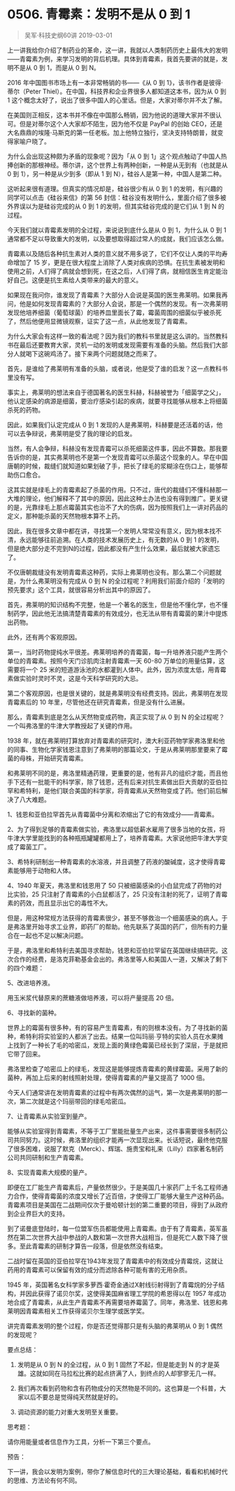 # 0506. 青霉素：发明不是从 0 到 1
> 吴军·科技史纲60讲
2019-03-01

上一讲我给你介绍了制药业的革命，这一讲，我就以人类制药历史上最伟大的发明——青霉素为例，来学习发明的背后机理。具体到青霉素，我首先要讲的就是，发明不是从 0 到 1，而是从 0 到 N。

2016 年中国图书市场上有一本非常畅销的书——《从 0 到 1》，该书作者是彼得·蒂尔（Peter Thiel）。在中国，科技界和企业界很多人都知道这本书，因为从 0 到 1 这个概念太好了，说出了很多中国人的心里话。但是，大家对蒂尔并不太了解。

在美国则正相反，这本书并不像在中国那么畅销，因为他说的道理大家并不很认可。但是对蒂尔这个人大家却不陌生，因为他不仅是 PayPal 的创始 CEO，还是大名鼎鼎的埃隆·马斯克的第一任老板。加上他特立独行，坚决支持特朗普，就变得家喻户晓了。

为什么会出现这种颇为矛盾的现象呢？因为「从 0 到 1」这个观点触动了中国人热捧创新的那根神经。蒂尔讲，这个世界上有两种创新，一种是从无到有（也就是从 0 到 1），另一种是从少到多（即从 1 到 N），硅谷人是第一种，中国人是第二种。

这听起来很有道理。但真实的情况却是，硅谷很少有从 0 到 1 的发明，有兴趣的同学可以点击《硅谷来信》的第 56 封信：硅谷没有发明什么，里面介绍了很多被外界误以为是硅谷完成的从 0 到 1 的发明，但其实硅谷完成的是它们从 1 到 N 的过程。

今天我们就以青霉素发明的全过程，来说说到底什么是从 0 到 1，为什么从 0 到 1 通常都不足以导致重大的发明，以及要想取得超过常人的成就，我们应该怎么做。

青霉素以及随后各种抗生素对人类的意义就不用多说了，它们不仅让人类的平均寿命增加了 15 岁，更是在很大程度上消除了人类对疾病的恐惧。在抗生素被发明和使用之前，人们得了病就会想到死，在这之后，人们得了病，就相信医生肯定能治好自己。这便是抗生素给人类带来的最大的意义。

如果现在我问你，谁发现了青霉素？大部分人会说是英国的医生弗莱明。如果我再问，他是如何发现青霉素的？大部分人会说，那是一个偶然的发现。有一次弗莱明发现他培养细菌（葡萄球菌）的培养皿里面长了霉，霉菌周围的细菌似乎被杀死了，然后他便用显微镜观察，证实了这一点，从此他发现了青霉素。

为什么大家会有这样一致的看法呢？因为我们的教科书里就是这么讲的。当然教科书在最后还要教育大家，灵机一动的发明或发现需要有准备的头脑。然后我们大部分人就喝下这碗鸡汤了。接下来两个问题就随之而来了。

首先，是谁给了弗莱明有准备的头脑，或者说，他是受了谁的启发？这一点教科书里没有写。

事实上，弗莱明的想法来自于德国著名的医生科赫，科赫被誉为「细菌学之父」，他认定感染的病源是细菌，要治疗感染引起的疾病，就要寻找能够从根本上将细菌杀死的药物。

因此，如果我们认定完成从 0 到 1 发现的人是弗莱明，科赫要是还活着的话，他可以去争辩说，弗莱明是受了我的理论的启发。

当然，有人会争辩，科赫没有发现青霉可以杀死细菌这件事，因此不算数。那我要告诉你的是，其实弗莱明也不是第一个发现青霉可以杀菌这个现象的人。早在中国唐朝的时候，裁缝们就知道如果划破了手，把长了绿毛的浆糊涂在伤口上，能够帮助伤口愈合。

这其实就是绿毛上的青霉素起了杀菌的作用。只不过，唐代的裁缝们不懂科赫那一大堆的理论，他们解释不了其中的原因，因此这种土办法也没有得到推广。更关键的是，光靠绿毛上那点霉菌其实也治不了大的伤病，因为按照我们上一讲对药品的定义，那种能杀菌的天然物根本算不上药。

因此，我在很多文章中都在讲，寻找第一个发明人常常没有意义，因为根本找不清，永远能够往前追溯。在人类的技术发展历史上，有无数的从 0 到 1 的发明，但是绝大部分走不完到N的过程，因此都没有产生什么效果，最后就被大家遗忘了。

不仅唐朝裁缝没有发明青霉素这种药，实际上弗莱明也没有。那么第二个问题就是，为什么弗莱明没有完成从 0 到 N 的全过程呢？利用我们前面介绍的「发明的预先要求」这个工具，就很容易分析出其中的原因了。

首先，弗莱明的知识结构不完整，他是一个著名的医生，但是他不懂化学，也不懂制药学，因此他无法搞清楚青霉素的有效成分，也无法从带有青霉菌的果汁中提炼出药物。

此外，还有两个客观原因。

第一，当时药物提纯水平很差。弗莱明培养的青霉菌，每一升培养液只能产生两个单位的青霉素。按照今天门诊肌肉注射青霉素一天 60-80 万单位的用量估算，这需要将一个 25 米的短道游泳池的水都灌到人体中。此外，因为浓度太低，用青霉素做实验时灵时不灵，这是今天科学研究的大忌。

第二个客观原因，也是很关键的，就是弗莱明没有经费支持。因此，弗莱明在发现青霉素后的 10 年里，尽管他还在研究青霉素，但是没有什么进展。

那么，青霉素到底是怎么从天然物变成药物，真正实现了从 0 到 N 的全过程呢？一个叫弗洛里的牛津大学教授起了关键的作用。

1938 年，就在弗莱明打算放弃对青霉素的研究时，澳大利亚药物学家弗洛里和他的同事、生物化学家钱恩注意到了弗莱明的那篇论文，于是从弗莱明那里要来了霉菌的母株，开始研究青霉素。

和弗莱明不同的是，弗洛里精通药理，更重要的是，他有非凡的组织才能，而且他手下还有一批能干的科学家，除了钱恩，还有后来对抗生素做出巨大贡献的亚伯拉罕和希特利，是他们联合美国的科学家，将青霉素从天然物变成了药。他们前后解决了八大难题。

1、钱恩和亚伯拉罕首先从青霉菌中分离和浓缩出了它的有效成分——青霉素。

2、为了得到足够的青霉素做实验，弗洛里以超低薪水雇用了很多当地的女孩，将牛津大学里能找到的各种瓶瓶罐罐都用上了，培养青霉素。大家说他把牛津大学变成了霉菌工厂。

3、希特利研制出一种青霉素的水溶液，并且调整了药液的酸碱度，这才使得青霉素能够用于动物和人体。

4、1940 年夏天，弗洛里和钱恩用了 50 只被细菌感染的小白鼠完成了药物的对比实验，25 只注射了青霉素的小白鼠都活了，25 只没有注射的死了，证明了青霉素的药效，而且显示出它的毒性不大。

但是，用这种常规方法获得的青霉素很少，甚至不够救治一个细菌感染的病人。于是弗洛里开始寻求工业界，即药厂的帮助。他先联系了英国的药厂，但所有的力量合在一起也不足以解决问题。

于是，弗洛里和希特利去美国寻求帮助，钱恩和亚伯拉罕留在英国继续搞研究。这次合作的经费，是洛克菲勒基金会出的。弗洛里等人和美国人一道，又解决了剩下的四个难题：

5、改进培养液。

用玉米浆代替原来的蔗糖液做培养液，可以将产量提高 20 倍。

6、寻找新的菌种。

世界上的霉菌有很多种，有的容易产生青霉素，有的则根本没有。为了寻找新的菌种，希特利将实验室的人都派了出去。结果一位叫玛丽∙亨特的实验人员在水果摊上找到了一种长了毛的哈密瓜，发现上面的黄绿色霉菌已经长到了深层，于是就把它带了回来。

弗洛里检查了哈密瓜上的绿毛，发现这是能够提炼青霉素的黄绿霉菌。采用了新的菌种，再加上后来的射线照射处理，使得青霉素的产量又提高了 1000 倍。

今天人们通常讲在发明青霉素的过程中有两次偶然的运气，第一次是弗莱明的那一次，第二次就是这个玛丽带回的绿毛哈密瓜。

7、让青霉素从实验室到量产。

能够从实验室得到青霉素，不等于工厂里能批量生产出来，这件事需要很多制药公司共同努力。这时候，弗洛里的组织才能再一次显现出来。长话短说，最终他克服了很多困难，说服了默克（Merck）、辉瑞、施贵宝和礼来（Lilly）四家著名制药公司共同研制和生产青霉素。

8、实现青霉素大规模的量产。

即便在工厂能生产青霉素后，产量依然很少。于是美国几十家药厂上千名工程师通力合作，使得青霉菌的浓度又增长了近百倍，才使得工厂能够大量生产这种药品。青霉素项目是美国在二战期间仅次于曼哈顿计划的第二重要的项目，得到了从政府到企业界巨大的支持。

到了诺曼底登陆时，每一位盟军伤员都能使用上青霉素。由于有了青霉素，英军虽然在第二次世界大战中参战的人数和第一次世界大战相当，但是死亡人数下降了很多。至此青霉素的研制才算告一段落，但是依然没有结束。

二战时留在英国的亚伯拉罕在1943年发现了青霉素中的有效成分青霉烷，这就让药用的青霉素可以保留有效的成分而滤除各种可能有害的无用杂质。

1945 年，英国著名女科学家多萝西∙霍奇金通过X射线衍射得到了青霉烷的分子结构，并因此获得了诺贝尔奖，这使得美国麻省理工学院的希恩得以在 1957 年成功地合成了青霉素，从此生产青霉素不再需要培养霉菌了。同年，弗洛里、钱恩和弗莱明因青霉素相关工作获得诺贝尔生理学或医学奖。

讲完青霉素发明的整个过程，你是否还觉得那只是有头脑的弗莱明从 0 到 1 偶然的发现呢？

要点总结：

1. 发明是从 0 到 N 的全过程，从 0 到 1 固然了不起，但是能走到 N 的才是英雄。这就如同在马拉松比赛的起点挤满了人，到终点的人却寥寥无几一样。

2. 我们再次看到药物和含有药物成分的天然物是不同的。这也算是一个科普，大家以后不要总是觉得纯天然就是好的。

3. 调动资源的能力对重大发明至关重要。

思考题：

请你用能量或者信息作为工具，分析一下第三个要点。

预告：

下一讲，我会以发明为案例，带你了解信息时代的三大理论基础，看看和机械时代的思维、方法论有何不同。

